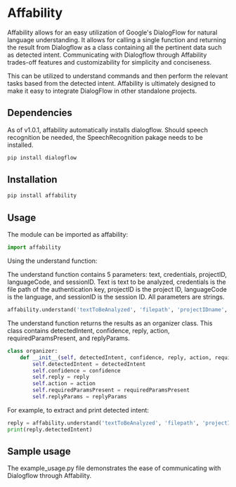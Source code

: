 # Affability

Affability allows for an easy utilization of Google's DialogFlow for natural language understanding. It allows for calling a single function and returning the result from Dialogflow as a class containing all the pertinent data such as detected intent. Communicating with Dialogflow through Affability trades-off features and customizability for simplicity and conciseness.

This can be utilized to understand commands and then perform the relevant tasks based from the detected intent. Affability is ultimately designed to make it easy to integrate DialogFlow in other standalone projects.

## Dependencies

As of v1.0.1, affability automatically installs dialogflow. Should speech recognition be needed, the SpeechRecognition pakage needs to be installed.

```python
pip install dialogflow
```

## Installation

```python
pip install affability
```

## Usage

The module can be imported as affability:

```python
import affability
```

Using the understand function:

The understand function contains 5 parameters: text, credentials, projectID, languageCode, and sessionID. Text is text to be analyzed, credentials is the file path of the authentication key, projectID is the project ID, languageCode is the language, and sessionID is the session ID. All parameters are strings.

```python
affability.understand('textToBeAnalyzed', 'filepath', 'projectIDname', 'en-US', 'me')
```

The understand function returns the results as an organizer class. This class contains detectedIntent, confidence, reply, action, requiredParamsPresent, and replyParams.

```python
class organizer:
    def __init__(self, detectedIntent, confidence, reply, action, requiredParamsPresent, replyParams):
        self.detectedIntent = detectedIntent
        self.confidence = confidence
        self.reply = reply
        self.action = action
        self.requiredParamsPresent = requiredParamsPresent
        self.replyParams = replyParams
```

For example, to extract and print detected intent:

```python
reply = affability.understand('textToBeAnalyzed', 'filepath', 'projectIDname', 'en-US', 'me')
print(reply.detectedIntent)
```

## Sample usage

The example_usage.py file demonstrates the ease of communicating with Dialogflow through Affability.
